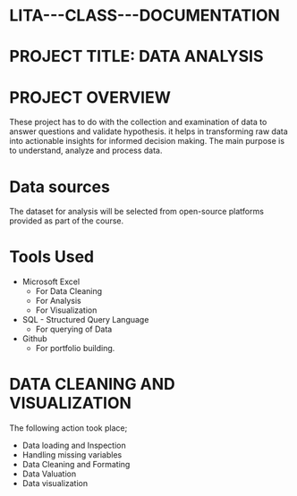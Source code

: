 # LITA---CLASS---DOCUMENTATION
# PROJECT TITLE: DATA ANALYSIS
# PROJECT OVERVIEW
These project has to do with the collection and examination of data to answer questions and validate hypothesis. it helps in transforming raw data into actionable insights for informed decision making. The main purpose is to understand, analyze and process data.
# Data sources
The dataset for analysis will be selected from open-source platforms provided as part of the course.
# Tools Used
* Microsoft Excel
    + For Data Cleaning
    + For Analysis
    + For Visualization
* SQL - Structured Query Language
    +  For querying of Data
* Github
     - For portfolio building.
#  DATA CLEANING AND VISUALIZATION
The following action took place;
*  Data loading and Inspection
*  Handling missing variables
*  Data Cleaning and Formating
*  Data Valuation
*  Data visualization 
